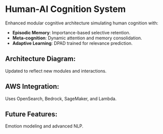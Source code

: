 # Human-AI Cognition System

Enhanced modular cognitive architecture simulating human cognition with:

- **Episodic Memory**: Importance-based selective retention.
- **Meta-cognition**: Dynamic attention and memory consolidation.
- **Adaptive Learning**: DPAD trained for relevance prediction.

## Architecture Diagram:
Updated to reflect new modules and interactions.

## AWS Integration:
Uses OpenSearch, Bedrock, SageMaker, and Lambda.

## Future Features:
Emotion modeling and advanced NLP.